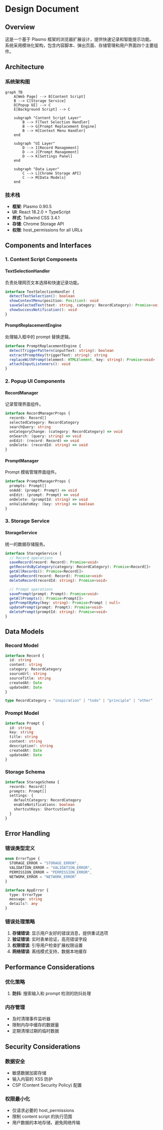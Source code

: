 # Design Document

## Overview

这是一个基于 Plasmo 框架的浏览器扩展设计，提供快速记录和智能提示功能。系统采用模块化架构，包含内容脚本、弹出页面、存储管理和用户界面四个主要组件。

## Architecture

### 系统架构图

```mermaid
graph TB
    A[Web Page] --> B[Content Script]
    B --> C[Storage Service]
    D[Popup UI] --> C
    E[Background Script] --> C

    subgraph "Content Script Layer"
        B --> F[Text Selection Handler]
        B --> G[Prompt Replacement Engine]
        B --> H[Context Menu Handler]
    end

    subgraph "UI Layer"
        D --> I[Record Management]
        D --> J[Prompt Management]
        D --> K[Settings Panel]
    end

    subgraph "Data Layer"
        C --> L[Chrome Storage API]
        C --> M[Data Models]
    end
```

### 技术栈

- **框架**: Plasmo 0.90.5
- **UI**: React 18.2.0 + TypeScript
- **样式**: Tailwind CSS 3.4.1
- **存储**: Chrome Storage API
- **权限**: host_permissions for all URLs

## Components and Interfaces

### 1. Content Script Components

#### TextSelectionHandler

负责处理网页文本选择和快速记录功能。

```typescript
interface TextSelectionHandler {
  detectTextSelection(): boolean
  showContextMenu(position: Position): void
  saveSelectedText(text: string, category: RecordCategory): Promise<void>
  showSuccessNotification(): void
}
```

#### PromptReplacementEngine

处理输入框中的 prompt 替换逻辑。

```typescript
interface PromptReplacementEngine {
  detectTriggerPattern(inputText: string): boolean
  extractPromptKey(triggerText: string): string
  replaceWithPrompt(element: HTMLElement, key: string): Promise<void>
  attachInputListeners(): void
}
```

### 2. Popup UI Components

#### RecordManager

记录管理界面组件。

```typescript
interface RecordManagerProps {
  records: Record[]
  selectedCategory: RecordCategory
  searchQuery: string
  onCategoryChange: (category: RecordCategory) => void
  onSearch: (query: string) => void
  onEdit: (record: Record) => void
  onDelete: (recordId: string) => void
}
```

#### PromptManager

Prompt 模板管理界面组件。

```typescript
interface PromptManagerProps {
  prompts: Prompt[]
  onAdd: (prompt: Prompt) => void
  onEdit: (prompt: Prompt) => void
  onDelete: (promptId: string) => void
  onValidateKey: (key: string) => boolean
}
```

### 3. Storage Service

#### StorageService

统一的数据存储服务。

```typescript
interface StorageService {
  // Record operations
  saveRecord(record: Record): Promise<void>
  getRecordsByCategory(category: RecordCategory): Promise<Record[]>
  getAllRecords(): Promise<Record[]>
  updateRecord(record: Record): Promise<void>
  deleteRecord(recordId: string): Promise<void>

  // Prompt operations
  savePrompt(prompt: Prompt): Promise<void>
  getAllPrompts(): Promise<Prompt[]>
  getPromptByKey(key: string): Promise<Prompt | null>
  updatePrompt(prompt: Prompt): Promise<void>
  deletePrompt(promptId: string): Promise<void>
}
```

## Data Models

### Record Model

```typescript
interface Record {
  id: string
  content: string
  category: RecordCategory
  sourceUrl: string
  sourceTitle: string
  createdAt: Date
  updatedAt: Date
}

type RecordCategory = "inspiration" | "todo" | "principle" | "other"
```

### Prompt Model

```typescript
interface Prompt {
  id: string
  key: string
  title: string
  content: string
  description?: string
  createdAt: Date
  updatedAt: Date
}
```

### Storage Schema

```typescript
interface StorageSchema {
  records: Record[]
  prompts: Prompt[]
  settings: {
    defaultCategory: RecordCategory
    enableNotifications: boolean
    shortcutKeys: ShortcutConfig
  }
}
```

## Error Handling

### 错误类型定义

```typescript
enum ErrorType {
  STORAGE_ERROR = "STORAGE_ERROR",
  VALIDATION_ERROR = "VALIDATION_ERROR",
  PERMISSION_ERROR = "PERMISSION_ERROR",
  NETWORK_ERROR = "NETWORK_ERROR"
}

interface AppError {
  type: ErrorType
  message: string
  details?: any
}
```

### 错误处理策略

1. **存储错误**: 显示用户友好的错误消息，提供重试选项
2. **验证错误**: 实时表单验证，高亮错误字段
3. **权限错误**: 引导用户检查扩展权限设置
4. **网络错误**: 离线模式支持，数据本地缓存

## Performance Considerations

### 优化策略

1. **防抖**: 搜索输入和 prompt 检测的防抖处理

### 内存管理

- 及时清理事件监听器
- 限制内存中缓存的数据量
- 定期清理过期的临时数据

## Security Considerations

### 数据安全

- 敏感数据加密存储
- 输入内容的 XSS 防护
- CSP (Content Security Policy) 配置

### 权限最小化

- 仅请求必要的 host_permissions
- 限制 content script 的执行范围
- 用户数据的本地存储，避免网络传输
